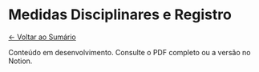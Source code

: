 # Medidas Disciplinares e Registro

[← Voltar ao Sumário](../README.md)

Conteúdo em desenvolvimento. Consulte o PDF completo ou a versão no Notion.
